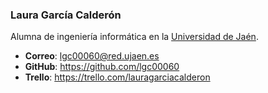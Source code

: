 

### Laura García Calderón

Alumna de ingeniería informática en la [Universidad de Jaén](https://www.ujaen.es).

* **Correo**: [lgc00060@red.ujaen.es](mailto:lgc00060@red.ujaen.es)
* **GitHub**: https://github.com/lgc00060
* **Trello**: https://trello.com/lauragarciacalderon
